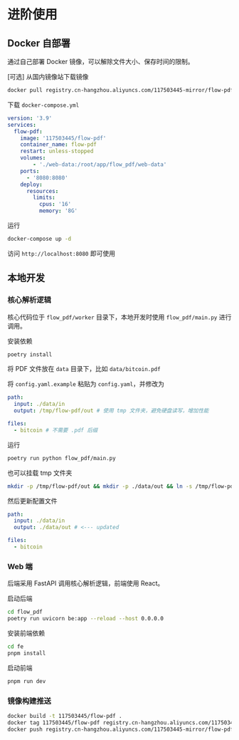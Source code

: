 # 进阶使用

## Docker 自部署

通过自己部署 Docker 镜像，可以解除文件大小、保存时间的限制。

[可选] 从国内镜像站下载镜像

```sh
docker pull registry.cn-hangzhou.aliyuncs.com/117503445-mirror/flow-pdf && docker tag registry.cn-hangzhou.aliyuncs.com/117503445-mirror/flow-pdf 117503445/flow-pdf
```

下载 `docker-compose.yml`

```yaml
version: '3.9'
services:
  flow-pdf:
    image: '117503445/flow-pdf'
    container_name: flow-pdf
    restart: unless-stopped
    volumes:
        - './web-data:/root/app/flow_pdf/web-data'
    ports:
      - '8080:8080'
    deploy:
      resources:
        limits:
          cpus: '16'
          memory: '8G'
```

运行

```sh
docker-compose up -d
```

访问 `http://localhost:8080` 即可使用

## 本地开发

### 核心解析逻辑

核心代码位于 `flow_pdf/worker` 目录下，本地开发时使用 `flow_pdf/main.py` 进行调用。

安装依赖

```sh
poetry install
```

将 PDF 文件放在 `data` 目录下，比如 `data/bitcoin.pdf`

将 `config.yaml.example` 粘贴为 `config.yaml`，并修改为

```yaml
path:
  input: ./data/in
  output: /tmp/flow-pdf/out # 使用 tmp 文件夹，避免硬盘读写，增加性能

files:
  - bitcoin # 不需要 .pdf 后缀
```

运行

```sh
poetry run python flow_pdf/main.py
```

也可以挂载 tmp 文件夹

```sh
mkdir -p /tmp/flow-pdf/out && mkdir -p ./data/out && ln -s /tmp/flow-pdf/out ./data/out
```

然后更新配置文件

```yaml
path:
  input: ./data/in
  output: ./data/out # <--- updated

files:
  - bitcoin
```

### Web 端

后端采用 FastAPI 调用核心解析逻辑，前端使用 React。

启动后端

```sh
cd flow_pdf
poetry run uvicorn be:app --reload --host 0.0.0.0
```

安装前端依赖

```sh
cd fe
pnpm install
```

启动前端

```sh
pnpm run dev
```

### 镜像构建推送

```sh
docker build -t 117503445/flow-pdf .
docker tag 117503445/flow-pdf registry.cn-hangzhou.aliyuncs.com/117503445-mirror/flow-pdf
docker push registry.cn-hangzhou.aliyuncs.com/117503445-mirror/flow-pdf
```
